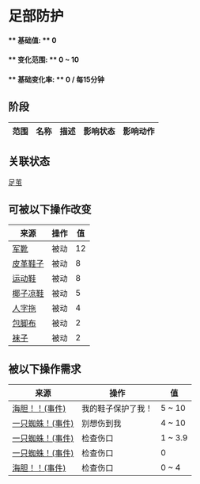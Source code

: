 # 足部防护  
#### ** 基础值: ** 0   
#### ** 变化范围: ** 0 ~ 10  
#### ** 基础变化率: ** 0 / 每15分钟  
## 阶段  
范围  |  名称  |  描述  |  影响状态  |  影响动作  
----  |  ----  |  ----  |  ----  |  ----  
## 关联状态  
[足茧](CallousesFeet.md)  
## 可被以下操作改变  
来源  |  操作  |  值  
----  |  ----  |  ----  
[军靴](MilitaryBoots.md)  |  被动  |  12  
[皮革鞋子](LeatherShoes.md)  |  被动  |  8  
[运动鞋](Sneakers.md)  |  被动  |  8  
[椰子凉鞋](CoconutSandals.md)  |  被动  |  5  
[人字拖](Flipflops.md)  |  被动  |  4  
[包脚布](FootWrappings.md)  |  被动  |  2  
[袜子](Socks.md)  |  被动  |  2  
## 被以下操作需求  
来源  |  操作  |  值  
----  |  ----  |  ----  
[海胆！！(事件)](Event_Urchin.md)  |  我的鞋子保护了我！  |  5 ~ 10  
[一只蜘蛛！(事件)](Event_Spider.md)  |  别想伤到我  |  4 ~ 10  
[一只蜘蛛！(事件)](Event_Spider.md)  |  检查伤口  |  1 ~ 3.9  
[一只蜘蛛！(事件)](Event_Spider.md)  |  检查伤口  |  0  
[海胆！！(事件)](Event_Urchin.md)  |  检查伤口  |  0 ~ 4  
